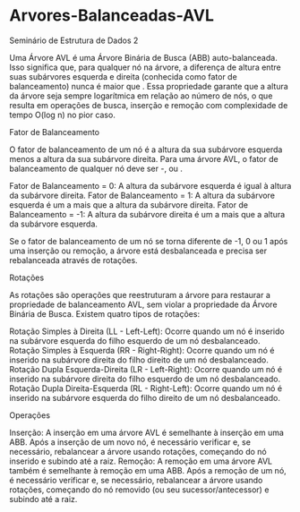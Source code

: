 # Arvores-Balanceadas-AVL
Seminário de Estrutura de Dados 2

Uma Árvore AVL é uma Árvore Binária de Busca (ABB) auto-balanceada. Isso significa que, para qualquer nó na árvore, a diferença de altura entre suas subárvores esquerda e direita (conhecida como fator de balanceamento) nunca é maior que . Essa propriedade garante que a altura da árvore seja sempre logarítmica em relação ao número de nós, o que resulta em operações de busca, inserção e remoção com complexidade de tempo O(log n) no pior caso.

Fator de Balanceamento

O fator de balanceamento de um nó é a altura da sua subárvore esquerda menos a altura da sua subárvore direita. Para uma árvore AVL, o fator de balanceamento de qualquer nó deve ser -,  ou .

Fator de Balanceamento = 0: A altura da subárvore esquerda é igual à altura da subárvore direita.
Fator de Balanceamento = 1: A altura da subárvore esquerda é um a mais que a altura da subárvore direita.
Fator de Balanceamento = -1: A altura da subárvore direita é um a mais que a altura da subárvore esquerda.

Se o fator de balanceamento de um nó se torna diferente de -1, 0 ou 1 após uma inserção ou remoção, a árvore está desbalanceada e precisa ser rebalanceada através de rotações.

Rotações

As rotações são operações que reestruturam a árvore para restaurar a propriedade de balanceamento AVL, sem violar a propriedade da Árvore Binária de Busca. Existem quatro tipos de rotações:

Rotação Simples à Direita (LL - Left-Left): Ocorre quando um nó é inserido na subárvore esquerda do filho esquerdo de um nó desbalanceado.
Rotação Simples à Esquerda (RR - Right-Right): Ocorre quando um nó é inserido na subárvore direita do filho direito de um nó desbalanceado.
Rotação Dupla Esquerda-Direita (LR - Left-Right): Ocorre quando um nó é inserido na subárvore direita do filho esquerdo de um nó desbalanceado.
Rotação Dupla Direita-Esquerda (RL - Right-Left): Ocorre quando um nó é inserido na subárvore esquerda do filho direito de um nó desbalanceado.

Operações

Inserção: A inserção em uma árvore AVL é semelhante à inserção em uma ABB. Após a inserção de um novo nó, é necessário verificar e, se necessário, rebalancear a árvore usando rotações, começando do nó inserido e subindo até a raiz.
Remoção: A remoção em uma árvore AVL também é semelhante à remoção em uma ABB. Após a remoção de um nó, é necessário verificar e, se necessário, rebalancear a árvore usando rotações, começando do nó removido (ou seu sucessor/antecessor) e subindo até a raiz.
